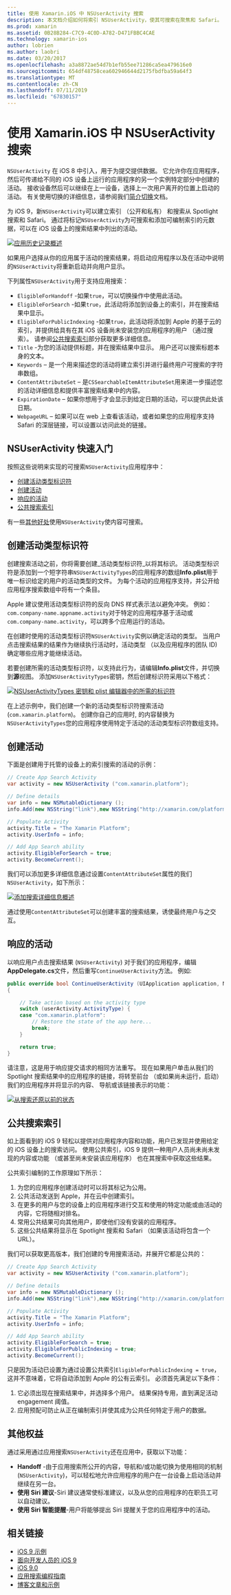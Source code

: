 ```yaml
---
title: 使用 Xamarin.iOS 中 NSUserActivity 搜索
description: 本文档介绍如何将索引 NSUserActivity，使其可搜索在聚焦和 Safari。 介绍了如何响应在搜索结果中 NSUserActivity 的选择。
ms.prod: xamarin
ms.assetid: 0B28B284-C7C9-4C0D-A782-D471FBBC4CAE
ms.technology: xamarin-ios
author: lobrien
ms.author: laobri
ms.date: 03/20/2017
ms.openlocfilehash: a3a8872ae54d7b1efb55ee71286ca5ea479616e0
ms.sourcegitcommit: 654df48758cea602946644d2175fbdfba59a64f3
ms.translationtype: MT
ms.contentlocale: zh-CN
ms.lasthandoff: 07/11/2019
ms.locfileid: "67830157"
---
```

# <a name="search-with-nsuseractivity-in-xamarinios"></a>使用 Xamarin.iOS 中 NSUserActivity 搜索

`NSUserActivity` 在 iOS 8 中引入，用于为提交提供数据。
它允许你在应用程序，然后可传递给不同的 iOS 设备上运行的应用程序的另一个实例特定部分中创建的活动。 接收设备然后可以继续在上一设备，选择上一次用户离开的位置上启动的活动。 有关使用切换的详细信息，请参阅我们[简介切换](~/ios/platform/handoff.md)文档。

为 iOS 9，新`NSUserActivity`可以建立索引 （公开和私有） 和搜索从 Spotlight 搜索和 Safari。 通过将标记`NSUserActivity`为可搜索和添加可编制索引的元数据，可以在 iOS 设备上的搜索结果中列出的活动。

[![](nsuseractivity-images/apphistory01.png "应用历史记录概述")](nsuseractivity-images/apphistory01.png#lightbox)

如果用户选择从你的应用属于活动的搜索结果，将启动应用程序以及在活动中说明的`NSUserActivity`将重新启动并向用户显示。

下列属性`NSUserActivity`用于支持应用搜索：

- `EligibleForHandoff` -如果`true`，可以切换操作中使用此活动。
- `EligibleForSearch` -如果`true`，此活动将添加到设备上的索引，并在搜索结果中显示。
- `EligibleForPublicIndexing` -如果`true`，此活动将添加到 Apple 的基于云的索引，并提供给具有在其 iOS 设备尚未安装您的应用程序的用户 （通过搜索）。 请参阅[公共搜索索引](#public-search-indexing)部分获取更多详细信息。
- `Title` -为您的活动提供标题，并在搜索结果中显示。 用户还可以搜索标题本身的文本。
- `Keywords` – 是一个用来描述您的活动将建立索引并进行最终用户可搜索的字符串数组。
- `ContentAttributeSet` – 是`CSSearchableItemAttributeSet`用来进一步描述您的活动详细信息和提供丰富搜索结果中的内容。
- `ExpirationDate` – 如果你想用于才会显示到给定日期的活动，可以提供此处该日期。
- `WebpageURL` – 如果可以在 web 上查看该活动，或者如果您的应用程序支持 Safari 的深层链接，可以设置以访问此处的链接。

## <a name="nsuseractivity-quickstart"></a>NSUserActivity 快速入门

按照这些说明来实现的可搜索`NSUserActivity`应用程序中：

- [创建活动类型标识符](#creatingtypeid)
- [创建活动](#createactivity)
- [响应的活动](#respondactivity)
- [公共搜索索引](#indexing)

有一些[其他好处](#benefits)使用`NSUserActivity`使内容可搜索。

<a name="creatingtypeid" />

## <a name="creating-activity-type-identifiers"></a>创建活动类型标识符

创建搜索活动之前，你将需要创建_活动类型标识符_以将其标识。 活动类型标识符是添加到一个短字符串`NSUserActivityTypes`的应用程序的数组**Info.plist**用于唯一标识给定的用户的活动类型的文件。 为每个活动的应用程序支持，并公开给应用程序搜索数组中将有一个条目。 

Apple 建议使用活动类型标识符的反向 DNS 样式表示法以避免冲突。 例如：`com.company-name.appname.activity`对于特定的应用程序基于活动或`com.company-name.activity`，可以跨多个应用运行的活动。

在创建时使用的活动类型标识符`NSUserActivity`实例以确定活动的类型。 当用户点击搜索结果的结果作为继续执行活动时，活动类型 （以及应用程序的团队 ID) 确定哪些应用才能继续活动。

若要创建所需的活动类型标识符，以支持此行为，请编辑**Info.plist**文件，并切换到**源**视图。 添加`NSUserActivityTypes`密钥，然后创建标识符采用以下格式：

[![](nsuseractivity-images/type01.png "NSUserActivityTypes 密钥和 plist 编辑器中的所需的标识符")](nsuseractivity-images/type01.png#lightbox)

在上述示例中，我们创建一个新的活动类型标识符搜索活动 (`com.xamarin.platform`)。 创建你自己的应用时, 的内容替换为`NSUserActivityTypes`您的应用程序使用特定于活动的活动类型标识符数组支持。

<a name="createactivity" />

## <a name="creating-an-activity"></a>创建活动

下面是创建用于托管的设备上的索引搜索的活动的示例：

```csharp
// Create App Search Activity
var activity = new NSUserActivity ("com.xamarin.platform");

// Define details
var info = new NSMutableDictionary ();
info.Add(new NSString("link"),new NSString("http://xamarin.com/platform"));

// Populate Activity
activity.Title = "The Xamarin Platform";
activity.UserInfo = info;

// Add App Search ability
activity.EligibleForSearch = true;
activity.BecomeCurrent();
```

我们可以添加更多详细信息通过设置`ContentAttributeSet`属性的我们`NSUserActivity`，如下所示：

[![](nsuseractivity-images/apphistory02.png "添加搜索详细信息概述")](nsuseractivity-images/apphistory02.png#lightbox)

通过使用`ContentAttributeSet`可以创建丰富的搜索结果，诱使最终用户与之交互。

<a name="respondactivity" />

## <a name="responding-to-an-activity"></a>响应的活动

以响应用户点击搜索结果 (`NSUserActivity`) 对于我们的应用程序，编辑**AppDelegate.cs**文件，然后重写`ContinueUserActivity`方法。 例如:

```csharp
public override bool ContinueUserActivity (UIApplication application, NSUserActivity userActivity, UIApplicationRestorationHandler completionHandler)
{

    // Take action based on the activity type
    switch (userActivity.ActivityType) {
    case "com.xamarin.platform":
        // Restore the state of the app here...
        break;
    }

    return true;
}
```

请注意，这是用于响应提交请求的相同方法重写。 现在如果用户单击从我们的 Spotlight 搜索结果中的应用程序的链接，将转至前台 （或如果尚未运行，启动） 我们的应用程序并将显示的内容、 导航或该链接表示的功能：

[![](nsuseractivity-images/apphistory03.png "从搜索还原以前的状态")](nsuseractivity-images/apphistory03.png#lightbox)

<a name="indexing" />

## <a name="public-search-indexing"></a>公共搜索索引

如上面看到的 iOS 9 轻松以提供对应用程序内容和功能，用户已发现并使用给定的 iOS 设备上的搜索访问。 使用公共索引，iOS 9 提供一种用户人员尚未尚未发现的内容或功能 （或甚至尚未安装该应用程序） 也在其搜索中获取这些结果。

公共索引编制的工作原理如下所示：

1. 为您的应用程序创建活动时可以将其标记为公用。
2. 公共活动发送到 Apple，并在云中创建索引。
3. 在更多的用户与您的设备上的应用程序进行交互和使用的特定功能或由活动的内容，它将随相对排名。
4. 常用公共结果可向其他用户，即使他们没有安装的应用程序。
5. 这些公共结果将显示在 Spotlight 搜索和 Safari （如果该活动将包含一个 URL）。

我们可以获取更高版本，我们创建的专用搜索活动，并展开它都是公共的：

```csharp
// Create App Search Activity
var activity = new NSUserActivity ("com.xamarin.platform");

// Define details
var info = new NSMutableDictionary ();
info.Add(new NSString("link"),new NSString("http://xamarin.com/platform"));

// Populate Activity
activity.Title = "The Xamarin Platform";
activity.UserInfo = info;

// Add App Search ability
activity.EligibleForSearch = true;
activity.EligibleForPublicIndexing = true;
activity.BecomeCurrent();
```

只是因为活动已设置为通过设置公共索引`EligibleForPublicIndexing = true`，这并不意味着，它将自动添加到 Apple 的公有云索引。 必须首先满足以下条件：

1. 它必须出现在搜索结果中，并选择多个用户。 结果保持专用，直到满足活动 engagement 阈值。
2. 应用预配可防止从正在编制索引并使其成为公共任何特定于用户的数据。

<a name="benefits" />

## <a name="additional-benefits"></a>其他权益

通过采用通过应用搜索`NSUserActivity`还在应用中，获取以下功能：

- **Handoff** -由于应用搜索所公开的内容，导航和/或功能切换为使用相同的机制 (`NSUserActivity`)，可以轻松地允许应用程序的用户在一台设备上启动活动并继续在另一台。
- **使用 Siri 建议**-Siri 建议通常使标准建议，以及从您的应用程序的在职员工可以自动建议。
- **使用 Siri 智能提醒**-用户将能够提出 Siri 提醒关于您的应用程序中的活动。



## <a name="related-links"></a>相关链接

- [iOS 9 示例](https://developer.xamarin.com/samples/ios/iOS9/)
- [面向开发人员的 iOS 9](https://developer.apple.com/ios/pre-release/)
- [iOS 9.0](https://developer.apple.com/library/prerelease/ios/releasenotes/General/WhatsNewIniOS/Articles/iOS9.html)
- [应用搜索编程指南](https://developer.apple.com/library/prerelease/ios/documentation/General/Conceptual/AppSearch/index.html#//apple_ref/doc/uid/TP40016308)
- [博客文章和示例](https://blog.xamarin.com/improve-discoverability-with-search-in-ios-9/)
